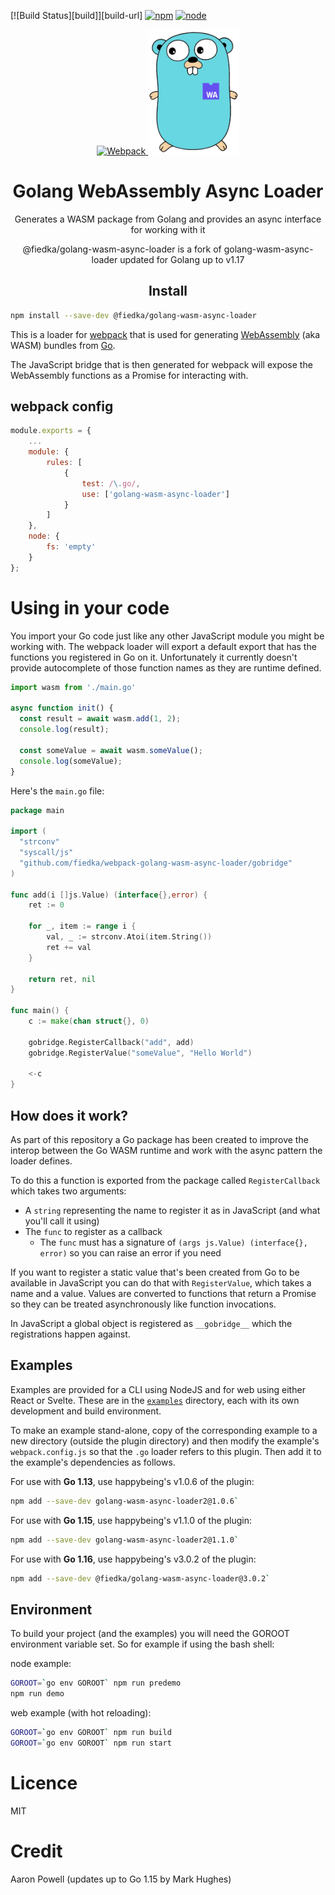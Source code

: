 [![Build Status][build]][build-url]
[![npm][npm]][npm-url]
[![node][node]][node-url]

<div align="center">
  <a href="https://github.com/webpack/webpack">
    <img width="200" height="200" alt="Webpack" src="https://webpack.js.org/assets/icon-square-big.svg" />
  </a>

  <img height="200" src="./docs/wasm-gopher.png" alt="Go Gopher with WASM logo" />

  <h1>Golang WebAssembly Async Loader</h1>
  <p>Generates a WASM package from Golang and provides an async interface for working with it</p>
  <p>@fiedka/golang-wasm-async-loader is a fork of golang-wasm-async-loader updated for Golang up to v1.17</p>
</div>

<h2 align="center">Install</h2>

```bash
npm install --save-dev @fiedka/golang-wasm-async-loader
```

This is a loader for [webpack](https://webpack.js.org/) that is used for generating [WebAssembly](https://webassembly.org/) (aka WASM) bundles from [Go](https://golang.org).

The JavaScript bridge that is then generated for webpack will expose the WebAssembly functions as a Promise for interacting with.

## webpack config

```js
module.exports = {
    ...
    module: {
        rules: [
            {
                test: /\.go/,
                use: ['golang-wasm-async-loader']
            }
        ]
    },
    node: {
        fs: 'empty'
    }
};
```

# Using in your code

You import your Go code just like any other JavaScript module you might be working with. The webpack loader will export a default export that has the functions you registered in Go on it. Unfortunately it currently doesn't provide autocomplete of those function names as they are runtime defined.

```js
import wasm from './main.go'

async function init() {
  const result = await wasm.add(1, 2);
  console.log(result);

  const someValue = await wasm.someValue();
  console.log(someValue);
}
```

Here's the `main.go` file:

```go
package main

import (
  "strconv"
  "syscall/js"
  "github.com/fiedka/webpack-golang-wasm-async-loader/gobridge"
)

func add(i []js.Value) (interface{},error) {
	ret := 0

	for _, item := range i {
		val, _ := strconv.Atoi(item.String())
		ret += val
	}

	return ret, nil
}

func main() {
	c := make(chan struct{}, 0)

	gobridge.RegisterCallback("add", add)
	gobridge.RegisterValue("someValue", "Hello World")

	<-c
}
```

## How does it work?

As part of this repository a Go package has been created to improve the interop between the Go WASM runtime and work with the async pattern the loader defines.

To do this a function is exported from the package called `RegisterCallback` which takes two arguments:

* A `string` representing the name to register it as in JavaScript (and what you'll call it using)
* The `func` to register as a callback
  * The `func` must has a signature of `(args js.Value) (interface{}, error)` so you can raise an error if you need

If you want to register a static value that's been created from Go to be available in JavaScript you can do that with `RegisterValue`, which takes a name and a value. Values are converted to functions that return a Promise so they can be treated asynchronously like function invocations.

In JavaScript a global object is registered as `__gobridge__` which the registrations happen against.

## Examples

Examples are provided for a CLI using NodeJS and for web using either React or Svelte. These are in the [`examples`](https://github.com/fiedka/webpack-golang-wasm-async-loader/tree/main/examples) directory, each with its own development and build environment.

To make an example stand-alone, copy of the corresponding example to a new directory (outside the plugin directory) and then modify the example's `webpack.config.js` so that the `.go` loader refers to this plugin. Then add it to the example's dependencies as follows.

For use with **Go 1.13**, use happybeing's v1.0.6 of the plugin:
```bash
npm add --save-dev golang-wasm-async-loader2@1.0.6`
```

For use with **Go 1.15**, use happybeing's v1.1.0 of the plugin:
```bash
npm add --save-dev golang-wasm-async-loader2@1.1.0`
```

For use with **Go 1.16**, use happybeing's v3.0.2 of the plugin:
```bash
npm add --save-dev @fiedka/golang-wasm-async-loader@3.0.2`
```

## Environment

To build your project (and the examples) you will need the GOROOT environment variable set. So for example if using the bash shell:

node example:
```bash
GOROOT=`go env GOROOT` npm run predemo
npm run demo
```
web example (with hot reloading):
```bash
GOROOT=`go env GOROOT` npm run build
GOROOT=`go env GOROOT` npm run start
```
# Licence

MIT

# Credit

Aaron Powell (updates up to Go 1.15 by Mark Hughes)


[npm]: https://img.shields.io/npm/v/@fiedka/golang-wasm-async-loader.svg
[npm-url]: https://npmjs.com/package/@fiedka/golang-wasm-async-loader

[node]: https://img.shields.io/node/v/@fiedka/golang-wasm-async-loader.svg
[node-url]: https://nodejs.org

